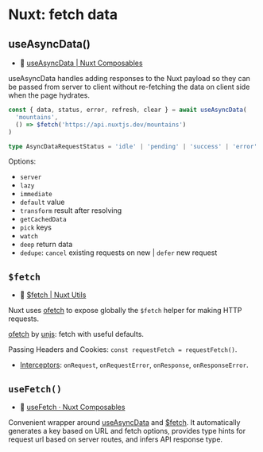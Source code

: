 # Nuxt: fetch data

## useAsyncData()

- :beginner: [useAsyncData | Nuxt Composables](https://nuxt.com/docs/api/composables/use-async-data)

useAsyncData handles adding responses to the Nuxt payload so they can be passed from server to client without re-fetching the data on client side when the page hydrates.

```ts
const { data, status, error, refresh, clear } = await useAsyncData(
  'mountains',
  () => $fetch('https://api.nuxtjs.dev/mountains')
)

type AsyncDataRequestStatus = 'idle' | 'pending' | 'success' | 'error'
```

Options:
- `server`
- `lazy`
- `immediate`
- `default` value
- `transform` result after resolving
- `getCachedData`
- `pick` keys
- `watch`
- `deep` return data
- `dedupe`: `cancel` existing requests on new | `defer` new request

## `$fetch`

 - :beginner: [$fetch | Nuxt Utils](https://nuxt.com/docs/api/utils/dollarfetch)

Nuxt uses [ofetch](https://github.com/unjs/ofetch) to expose globally the `$fetch` helper for making HTTP requests.

[ofetch](https://github.com/unjs/ofetch) by [unjs](https://github.com/unjs): fetch with useful defaults.

Passing Headers and Cookies: `const requestFetch = requestFetch()`.

- [Interceptors](https://github.com/unjs/ofetch#%EF%B8%8F-interceptors): `onRequest`, `onRequestError`, `onResponse`, `onResponseError`.

## `useFetch()`

- :beginner: [useFetch · Nuxt Composables](https://nuxt.com/docs/api/composables/use-fetch)

Convenient wrapper around [useAsyncData](https://nuxt.com/docs/api/composables/use-async-data) and [$fetch](https://nuxt.com/docs/api/utils/dollarfetch). It automatically generates a key based on URL and fetch options, provides type hints for request url based on server routes, and infers API response type.

